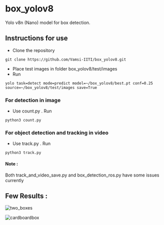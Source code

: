# box_yolov8
Yolo v8n (Nano) model for box detection.

## Instructions for use
* Clone the repository
```
git clone https://github.com/Vamsi-IITI/box_yolov8.git
```
* Place test images in folder box_yolov8/test/images
* Run
```
yolo task=detect mode=predict model=~/box_yolov8/best.pt conf=0.25 source=~/box_yolov8/test/images save=True
```

### For detection in image
* Use count.py . Run
```
python3 count.py
```
### For object detection and tracking in video
* Use track.py . Run
```
python3 track.py
```

#### Note :
Both track_and_video_save.py and box_detection_ros.py have some issues currently

## Few Results : 

![two_boxes](https://github.com/Vamsi-IITI/box_yolov8/assets/92263050/17a33ebf-0835-45b2-ad3f-c3faf82b9e24)

![cardboardbox](https://github.com/Vamsi-IITI/box_yolov8/assets/92263050/7246bf23-5832-435e-b12a-42d18d06e0c2)
